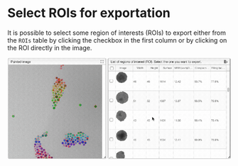 # Select ROIs for exportation

It is possible to select some region of interests (ROIs) to export either from the `ROIs` table by clicking the checkbox in the first column or by clicking on the ROI directly in the image.

![select.gif](select.gif)
